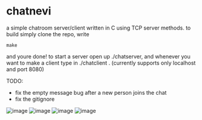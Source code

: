 # chatnevi
a simple chatroom server/client written in C using TCP server methods.
to build simply clone the repo, write
```
make
``` 
and youre done! to start a server open up ./chatserver, and whenever you want to make a client type in ./chatclient . (currently supports only localhost and port 8080)

TODO:
 - fix the empty message bug after a new person joins the chat
 - fix the gitignore

![image](https://user-images.githubusercontent.com/32068559/204138468-7a5b70e5-7fec-4c19-a74b-467d5e9c4ca7.png)
![image](https://user-images.githubusercontent.com/32068559/204138479-8f7b8364-fea2-4a3f-93ef-c724f2061f15.png)
![image](https://user-images.githubusercontent.com/32068559/204138494-f65ba7f1-6bda-49df-87cf-e6207dfc8299.png)
![image](https://user-images.githubusercontent.com/32068559/204138497-94ce21f3-11c0-4bf6-801b-545eaac479d6.png)
